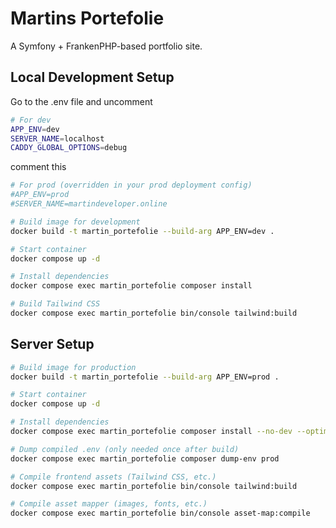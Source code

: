 # Martins Portefolie
A Symfony + FrankenPHP-based portfolio site.

## Local Development Setup

Go to the .env file and
uncomment 
```sh
# For dev
APP_ENV=dev
SERVER_NAME=localhost
CADDY_GLOBAL_OPTIONS=debug
```
comment this
```sh
# For prod (overridden in your prod deployment config)
#APP_ENV=prod
#SERVER_NAME=martindeveloper.online
```

```sh
# Build image for development
docker build -t martin_portefolie --build-arg APP_ENV=dev .

# Start container
docker compose up -d

# Install dependencies
docker compose exec martin_portefolie composer install

# Build Tailwind CSS
docker compose exec martin_portefolie bin/console tailwind:build
```


##  Server Setup

```sh
# Build image for production
docker build -t martin_portefolie --build-arg APP_ENV=prod .

# Start container
docker compose up -d

# Install dependencies
docker compose exec martin_portefolie composer install --no-dev --optimize-autoloader

# Dump compiled .env (only needed once after build)
docker compose exec martin_portefolie composer dump-env prod

# Compile frontend assets (Tailwind CSS, etc.)
docker compose exec martin_portefolie bin/console tailwind:build

# Compile asset mapper (images, fonts, etc.)
docker compose exec martin_portefolie bin/console asset-map:compile

```